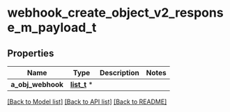 # webhook_create_object_v2_response_m_payload_t

## Properties
Name | Type | Description | Notes
------------ | ------------- | ------------- | -------------
**a_obj_webhook** | [**list_t**](webhook_response_compound.md) \* |  | 

[[Back to Model list]](../README.md#documentation-for-models) [[Back to API list]](../README.md#documentation-for-api-endpoints) [[Back to README]](../README.md)


